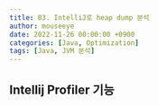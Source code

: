 ```yaml
---
title: 03. IntelliJ로 heap dump 분석
author: mouseeye
date: 2022-11-26 00:00:00 +0900
categories: [Java, Optimization]
tags: [Java, JVM 분석]
---
```


## Intellij Profiler 기능


